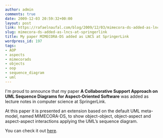 ```yaml
---
author: admin
comments: true
date: 2009-12-03 20:59:32+00:00
layout: post
link: https://rafaelnaufal.com/blog/2009/12/03/mimecora-ds-added-as-lncs-at-springerlink/
slug: mimecora-ds-added-as-lncs-at-springerlink
title: My paper MIMECORA-DS added as LNCS at SpringerLink
wordpress_id: 197
tags:
- AOP
- aspects
- mimecorads
- objects
- oop
- sequence_diagram
- uml
---
```


I'm proud to announce that my paper **A Collaborative Support Approach on UML Sequence Diagrams for Aspect-Oriented Software** was added as lecture notes in computer science at SpringerLink. 

At this paper it is presented an extension based on the default UML meta-model, named MIMECORA-DS, to show object-object, object-aspect and aspect-aspect interactions applying the UML’s sequence diagram.

You can check it out [here](http://www.springerlink.com/content/a683v580865w85t0/).
